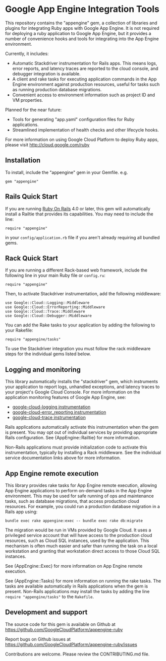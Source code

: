 Google App Engine Integration Tools
===================================

This repository contains the "appengine" gem, a collection of libraries and
plugins for integrating Ruby apps with Google App Engine. It is not required
for deploying a ruby application to Google App Engine, but it provides a
number of convenience hooks and tools for integrating into the App Engine
environment.

Currently, it includes:

* Automatic Stackdriver instrumentation for Rails apps. This means logs,
  error reports, and latency traces are reported to the cloud console,
  and debugger integration is available.
* A client and rake tasks for executing application commands in the App
  Engine environment against production resources, useful for tasks such as
  running production database migrations.
* Convenient access to environment information such as project ID and VM
  properties.

Planned for the near future:

* Tools for generating "app.yaml" configuration files for Ruby applications.
* Streamlined implementation of health checks and other lifecycle hooks.

For more information on using Google Cloud Platform to deploy Ruby apps,
please visit http://cloud.google.com/ruby

## Installation

To install, include the "appengine" gem in your Gemfile. e.g.

    gem "appengine"

## Rails Quick Start

If you are running [Ruby On Rails](http://rubyonrails.org/) 4.0 or later, this
gem will automatically install a Railtie that provides its capabilities. You
may need to include the line:

    require "appengine"

in your `config/application.rb` file if you aren't already requiring all
bundled gems.

## Rack Quick Start

If you are running a different Rack-based web framework, include the following
line in your main Ruby file or `config.ru`:

    require "appengine"

Then, to activate Stackdriver instrumentation, add the following middleware:

    use Google::Cloud::Logging::Middleware
    use Google::Cloud::ErrorReporting::Middleware
    use Google::Cloud::Trace::Middleware
    use Google::Cloud::Debugger::Middleware

You can add the Rake tasks to your application by adding the following to your Rakefile:

    require "appengine/tasks"

To use the Stackdriver integration you must follow the rack middleware steps for the individual gems listed below.

## Logging and monitoring

This library automatically installs the "stackdriver" gem, which instruments
your application to report logs, unhandled exceptions, and latency traces to
your project's Google Cloud Console. For more information on the application
monitoring features of Google App Engine, see:

* [google-cloud-logging instrumentation](http://googlecloudplatform.github.io/google-cloud-ruby/#/docs/google-cloud-logging/latest/guides/instrumentation)
* [google-cloud-error_reporting instrumentation](http://googlecloudplatform.github.io/google-cloud-ruby/#/docs/google-cloud-error_reporting/latest/guides/instrumentation)
* [google-cloud-trace instrumentation](http://googlecloudplatform.github.io/google-cloud-ruby/#/docs/google-cloud-trace/latest/guides/instrumentation)

Rails applications automatically activate this instrumentation when the gem
is present. You may opt out of individual services by providing appropriate
Rails configuration. See {AppEngine::Railtie} for more information.

Non-Rails applications must provide initialization code to activate this
instrumentation, typically by installing a Rack middleware. See the individual
service documentation links above for more information.

## App Engine remote execution

This library provides rake tasks for App Engine remote execution, allowing
App Engine applications to perform on-demand tasks in the App Engine
environment. This may be used for safe running of ops and maintenance tasks,
such as database migrations, that access production cloud resources. For
example, you could run a production database migration in a Rails app using:

    bundle exec rake appengine:exec -- bundle exec rake db:migrate

The migration would be run in VMs provided by Google Cloud. It uses a
privileged service account that will have access to the production cloud
resources, such as Cloud SQL instances, used by the application. This mechanism
is often much easier and safer than running the task on a local workstation and
granting that workstation direct access to those Cloud SQL instances.

See {AppEngine::Exec} for more information on App Engine remote execution.

See {AppEngine::Tasks} for more information on running the rake tasks. The
tasks are available automatically in Rails applications when the gem is
present. Non-Rails applications may install the tasks by adding the line
`require "appengine/tasks"` to the `Rakefile`.

## Development and support

The source code for this gem is available on Github at
https://github.com/GoogleCloudPlatform/appengine-ruby

Report bugs on Github issues at
https://github.com/GoogleCloudPlatform/appengine-ruby/issues

Contributions are welcome. Please review the CONTRIBUTING.md file.
